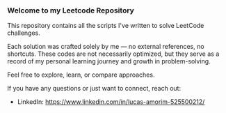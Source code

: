 ### Welcome to my Leetcode Repository

This repository contains all the scripts I've written to solve LeetCode challenges.

Each solution was crafted solely by me — no external references, no shortcuts. These codes are not necessarily optimized, but they serve as a record of my personal learning journey and growth in problem-solving.

Feel free to explore, learn, or compare approaches.

If you have any questions or just want to connect, reach out:
- LinkedIn: https://www.linkedin.com/in/lucas-amorim-525500212/

